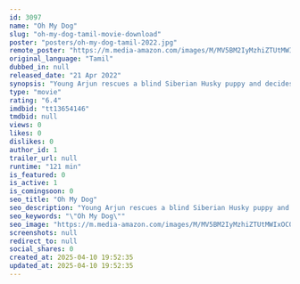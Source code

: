 ```yaml
---
id: 3097
name: "Oh My Dog"
slug: "oh-my-dog-tamil-movie-download"
poster: "posters/oh-my-dog-tamil-2022.jpg"
remote_poster: "https://m.media-amazon.com/images/M/MV5BM2IyMzhiZTUtMWIxOC00YmJhLTgwNWEtYWQ1YjU4ZmUzNzA1XkEyXkFqcGc@._V1_SX300.jpg"
original_language: "Tamil"
dubbed_in: null
released_date: "21 Apr 2022"
synopsis: "Young Arjun rescues a blind Siberian Husky puppy and decides to train him for a competition with his father and grandfather."
type: "movie"
rating: "6.4"
imdbid: "tt13654146"
tmdbid: null
views: 0
likes: 0
dislikes: 0
author_id: 1
trailer_url: null
runtime: "121 min"
is_featured: 0
is_active: 1
is_comingsoon: 0
seo_title: "Oh My Dog"
seo_description: "Young Arjun rescues a blind Siberian Husky puppy and decides to train him for a competition with his father and grandfather."
seo_keywords: "\"Oh My Dog\""
seo_image: "https://m.media-amazon.com/images/M/MV5BM2IyMzhiZTUtMWIxOC00YmJhLTgwNWEtYWQ1YjU4ZmUzNzA1XkEyXkFqcGc@._V1_SX300.jpg"
screenshots: null
redirect_to: null
social_shares: 0
created_at: 2025-04-10 19:52:35
updated_at: 2025-04-10 19:52:35
---
```


